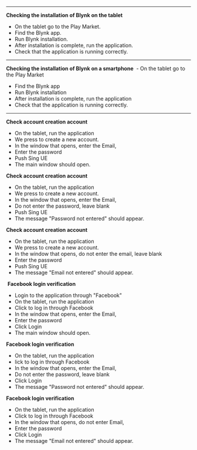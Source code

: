  ----------------
 **Checking the installation of Blynk on the tablet**
  - On the tablet go to the Play Market.
  - Find the Blynk app.
  - Run Blynk installation.
  - After installation is complete, run the application.
  - Check that the application is running correctly.
--------------------
**Checking the installation of Blynk on a smartphone**
 - On the tablet go to the Play Market
 - Find the Blynk app
 - Run Blynk installation
 - After installation is complete, run the application
- Check that the application is running correctly.
----------------
**Check account creation account**
- On the tablet, run the application
- We press to create a new account.
- In the window that opens, enter the Email,
- Enter the password
- Push Sing UE
- The main window should open.


**Check account creation account**
- On the tablet, run the application
- We press to create a new account.
- In the window that opens, enter the Email,
- Do not enter the password, leave blank
- Push Sing UE
- The message "Password not entered" should appear.


**Check account creation account**
- On the tablet, run the application
- We press to create a new account.
- In the window that opens, do not enter the email, leave blank
- Enter the password
- Push Sing UE
- The message "Email not entered" should appear.

 **Facebook login verification**
- Login to the application through "Facebook"
- On the tablet, run the application
- Click to log in through Facebook
- In the window that opens, enter the Email,
- Enter the password
- Click Login
- The main window should open.

**Facebook login verification**
- On the tablet, run the application
- lick to log in through Facebook
- In the window that opens, enter the Email,
- Do not enter the password, leave blank
- Click Login
- The message "Password not entered" should appear.

**Facebook login verification**
- On the tablet, run the application
- Click to log in through Facebook
- In the window that opens, do not enter Email,
- Enter the password
- Click Login
- The message "Email not entered" should appear.
